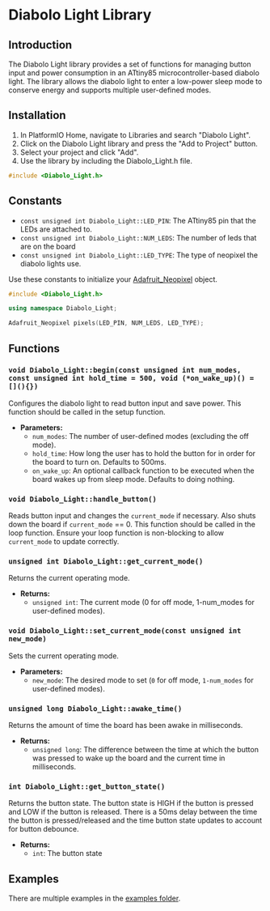 # Diabolo Light Library

## Introduction

The Diabolo Light library provides a set of functions for managing button input and power consumption in an ATtiny85 microcontroller-based diabolo light. The library allows the diabolo light to enter a low-power sleep mode to conserve energy and supports multiple user-defined modes.

## Installation

1. In PlatformIO Home, navigate to Libraries and search "Diabolo Light".
2. Click on the Diabolo Light library and press the "Add to Project" button.
3. Select your project and click "Add".
4. Use the library by including the Diabolo_Light.h file.

```cpp
#include <Diabolo_Light.h>
```

## Constants

- `const unsigned int Diabolo_Light::LED_PIN`: The ATtiny85 pin that the LEDs are attached to.
- `const unsigned int Diabolo_Light::NUM_LEDS`: The number of leds that are on the board
- `const unsigned int Diabolo_Light::LED_TYPE`: The type of neopixel the diabolo lights use.

Use these constants to initialize your [Adafruit_Neopixel](https://github.com/adafruit/Adafruit_NeoPixel) object.

```cpp
#include <Diabolo_Light.h>

using namespace Diabolo_Light;

Adafruit_Neopixel pixels(LED_PIN, NUM_LEDS, LED_TYPE);
```

## Functions

### `void Diabolo_Light::begin(const unsigned int num_modes, const unsigned int hold_time = 500, void (*on_wake_up)() = [](){})`

Configures the diabolo light to read button input and save power. This function should be called in the setup function.

- **Parameters:**
  - `num_modes`: The number of user-defined modes (excluding the off mode).
  - `hold_time`: How long the user has to hold the button for in order for the board to turn on. Defaults to 500ms.
  - `on_wake_up`: An optional callback function to be executed when the board wakes up from sleep mode. Defaults to doing nothing.

### `void Diabolo_Light::handle_button()`

Reads button input and changes the `current_mode` if necessary. Also shuts down the board if `current_mode` == 0. This function should be called in the loop function. Ensure your loop function is non-blocking to allow `current_mode` to update correctly.

### `unsigned int Diabolo_Light::get_current_mode()`

Returns the current operating mode.

- **Returns:**
  - `unsigned int`: The current mode (0 for off mode, 1-num_modes for user-defined modes).

### `void Diabolo_Light::set_current_mode(const unsigned int new_mode)`

Sets the current operating mode.

- **Parameters:**
  - `new_mode`: The desired mode to set (`0` for off mode, `1-num_modes` for user-defined modes).

### `unsigned long Diabolo_Light::awake_time()`

Returns the amount of time the board has been awake in milliseconds.

- **Returns:**
  - `unsigned long`: The difference between the time at which the button was pressed to wake up the board and the current time in milliseconds.

### `int Diabolo_Light::get_button_state()`

Returns the button state. The button state is HIGH if the button is pressed and LOW if the button is released. There is a 50ms delay between the time the button is pressed/released and the time button state updates to account for button debounce.

- **Returns:**
  - `int`: The button state

## Examples

There are multiple examples in the [examples folder](https://github.com/ChaosNuggets/Diabolo_Light/tree/main/examples).
